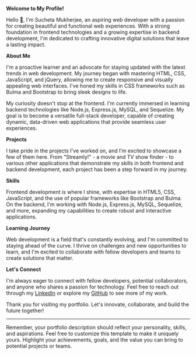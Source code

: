 **Welcome to My Profile!**

Hello 👋, I'm Sucheta Mukherjee, an aspiring web developer with a passion for creating beautiful and functional web experiences. With a strong foundation in frontend technologies and a growing expertise in backend development, I'm dedicated to crafting innovative digital solutions that leave a lasting impact.

**About Me**

I'm a proactive learner and an advocate for staying updated with the latest trends in web development. My journey began with mastering HTML, CSS, JavaScript, and jQuery, allowing me to create responsive and visually appealing web interfaces. I've honed my skills in CSS frameworks such as Bulma and Bootstrap to bring sleek designs to life.

My curiosity doesn't stop at the frontend. I'm currently immersed in learning backend technologies like Node.js, Express.js, MySQL, and Sequelize. My goal is to become a versatile full-stack developer, capable of creating dynamic, data-driven web applications that provide seamless user experiences.

**Projects**

I take pride in the projects I've worked on, and I'm excited to showcase a few of them here. From "Streamly!" - a movie and TV show finder - to various other applications that demonstrate my skills in both frontend and backend development, each project has been a step forward in my journey.

**Skills**

Frontend development is where I shine, with expertise in HTML5, CSS, JavaScript, and the use of popular frameworks like Bootstrap and Bulma. On the backend, I'm working with Node.js, Express.js, MySQL, Sequelize, and more, expanding my capabilities to create robust and interactive applications.

**Learning Journey**

Web development is a field that's constantly evolving, and I'm committed to staying ahead of the curve. I thrive on challenges and new opportunities to learn, and I'm excited to collaborate with fellow developers and teams to create solutions that matter.

**Let's Connect**

I'm always eager to connect with fellow developers, potential collaborators, and anyone who shares a passion for technology. Feel free to reach out through my [LinkedIn](https://www.linkedin.com/in/sucheta-mukherjee-07347b88/) or explore my [GitHub](https://github.com/sucheta90) to see more of my work.

Thank you for visiting my portfolio. Let's innovate, collaborate, and build the future together!

---

Remember, your portfolio description should reflect your personality, skills, and aspirations. Feel free to customize this template to make it uniquely yours. Highlight your achievements, goals, and the value you can bring to potential projects or teams.

<!---
sucheta90/sucheta90 is a ✨ special ✨ repository because its `README.md` (this file) appears on your GitHub profile.
You can click the Preview link to take a look at your changes.
--->
